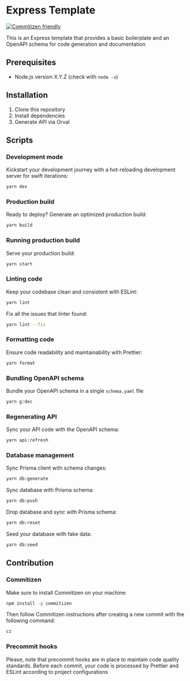 # Express Template

[![Commitizen friendly](https://img.shields.io/badge/commitizen-friendly-brightgreen.svg)](http://commitizen.github.io/cz-cli/)

This is an Express template that provides a basic boilerplate and an OpenAPI schema for code generation and documentation

## Prerequisites

- Node.js version X.Y.Z (check with `node -v`)

## Installation

1. Clone this repository
2. Install dependencies
3. Generate API via Orval

## Scripts

### Development mode

Kickstart your development journey with a hot-reloading development server for swift iterations:

```bash
yarn dev
```

### Production build

Ready to deploy? Generate an optimized production build:

```bash
yarn build
```

### Running production build

Serve your production build:

```bash
yarn start
```

### Linting code

Keep your codebase clean and consistent with ESLint:

```bash
yarn lint
```

Fix all the issues that linter found:

```bash
yarn lint --fix
```

### Formatting code

Ensure code readability and maintainability with Prettier:

```bash
yarn format
```

### Bundling OpenAPI schema

Bundle your OpenAPI schema in a single `schema.yaml` file

```bash
yarn g:doc
```

### Regenerating API

Sync your API code with the OpenAPI schema:

```bash
yarn api:refresh
```

### Database management

Sync Prisma client with schema changes:

```bash
yarn db:generate
```

Sync database with Prisma schema:

```bash
yarn db:push
```

Drop database and sync with Prisma schema:

```bash
yarn db:reset
```

Seed your database with fake data:

```bash
yarn db:seed
```

## Contribution

### Commitizen

Make sure to install Commitizen on your machine:

```bash
npm install -g commitizen
```

Then follow Commitizen instructions after creating a new commit with the following command:

```bash
cz
```

### Precommit hooks

Please, note that precommit hooks are in place to maintain code quality standards. Before each commit, your code is processed by Prettier and ESLint according to project configurations
